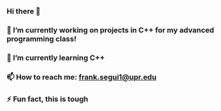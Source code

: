### Hi there 👋
### 🔭 I’m currently working on projects in C++ for my advanced programming class!
### 🌱 I’m currently learning C++
### 📫 How to reach me: frank.segui1@upr.edu
### ⚡ Fun fact, this is tough
<!--
**FrankSeg117/FrankSeg117** is a ✨ _special_ ✨ repository because its `README.md` (this file) appears on your GitHub profile.

Here are some ideas to get you started:

- 🔭 I’m currently working on ...
- 🌱 I’m currently learning ...
- 👯 I’m looking to collaborate on ...
- 🤔 I’m looking for help with ...
- 💬 Ask me about ...
- 📫 How to reach me: ...
- 😄 Pronouns: ...
- ⚡ Fun fact: ...
-->
